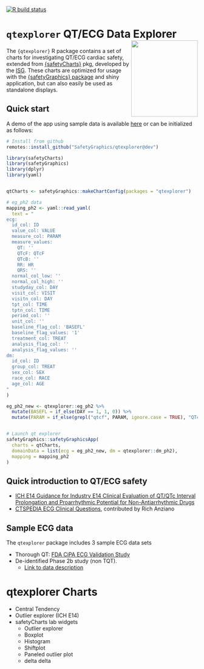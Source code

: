 
<!-- badges: start -->
[![R build status](https://github.com/SafetyGraphics/qtexplorer/workflows/R-CMD-check/badge.svg)](https://github.com/SafetyGraphics/qtexplorer/actions)
<!-- badges: end -->

# `qtexplorer` QT/ECG Data Explorer  <img src="https://raw.githubusercontent.com/SafetyGraphics/qtexplorer/dev/inst/hex/hex-qtexplorer.png" width = "175" height = "200" align="right" />

The `{qtexplorer}` R package contains a set of charts for investigating QT/ECG cardiac safety, extended from [{safetyCharts}](https://github.com/SafetyGraphics/safetyCharts) pkg, developed by the [ISG](https://safetygraphics.github.io/). These charts are optimized for usage with the [{safetyGraphics} package](https://safetygraphics.github.io/safetyGraphics/) and shiny application, but can also easily be used as standalone displays. 


## Quick start

A demo of the app using sample data is available [here](https://xiao-ni.shinyapps.io/safetygraphics_qt/) or can be initialized as follows:

```r
# Install from github
remotes::install_github("SafetyGraphics/qtexplorer@dev")

library(safetyCharts)
library(safetyGraphics)
library(dplyr)
library(yaml)


qtCharts <- safetyGraphics::makeChartConfig(packages = "qtexplorer") 

# eg_ph2 data
mapping_ph2 <- yaml::read_yaml(
  text = "
ecg:
  id_col: ID
  value_col: VALUE
  measure_col: PARAM
  measure_values:
    QT: ''
    QTcF: QTcF
    QTcB: ''
    RR: HR
    QRS: ''
  normal_col_low: ''
  normal_col_high: ''
  studyday_col: DAY
  visit_col: VISIT
  visitn_col: DAY
  tpt_col: TIME
  tptn_col: TIME
  period_col: ''
  unit_col: ''
  baseline_flag_col: 'BASEFL'
  baseline_flag_values: '1'
  treatment_col: TREAT
  analysis_flag_col: ''
  analysis_flag_values: ''
dm:
  id_col: ID
  group_col: TREAT
  sex_col: SEX
  race_col: RACE
  age_col: AGE
"
)

eg_ph2_new <- qtexplorer::eg_ph2 %>%
  mutate(BASEFL = if_else(DAY == 1, 1, 0)) %>%
  mutate(PARAM = if_else(grepl("qtcf", PARAM, ignore.case = TRUE), "QTcF", PARAM))


# Launch qt explorer
safetyGraphics::safetyGraphicsApp(
  charts = qtCharts,
  domainData = list(ecg = eg_ph2_new, dm = qtexplorer::dm_ph2),
  mapping = mapping_ph2
)

```

## Quick introduction to QT/ECG safety 

- [ICH E14 Guidance for Industry E14 Clinical Evaluation of QT/QTc Interval Prolongation and Proarrhythmic Potential for Non-Antiarrhythmic Drugs](https://www.fda.gov/media/71372/download)
- [CTSPEDIA ECG Clinical Questions](https://www.ctspedia.org/do/view/CTSpedia/ListingsECGVetted), contributed by Rich Anziano

## Sample ECG data

The `qtexplorer` package includes 3 sample ECG data sets

- Thorough QT: [FDA CiPA ECG Validation Study](https://physionet.org/content/ecgcipa/1.0.0/)
- De-identified Phase 2b study (non TQT). 
    + [Link to data description](https://github.com/SafetyGraphics/qtexplorer/blob/dev/data-raw/Phase2_Example_Description.docx?raw=true)

# qtexplorer Charts

- Central Tendency 
- Outlier explorer (ICH E14)
- safetyCharts lab widgets
    + Outlier explorer 
    + Boxplot
    + Histogram
    + Shiftplot
    + Paneled outlier plot
    + delta delta